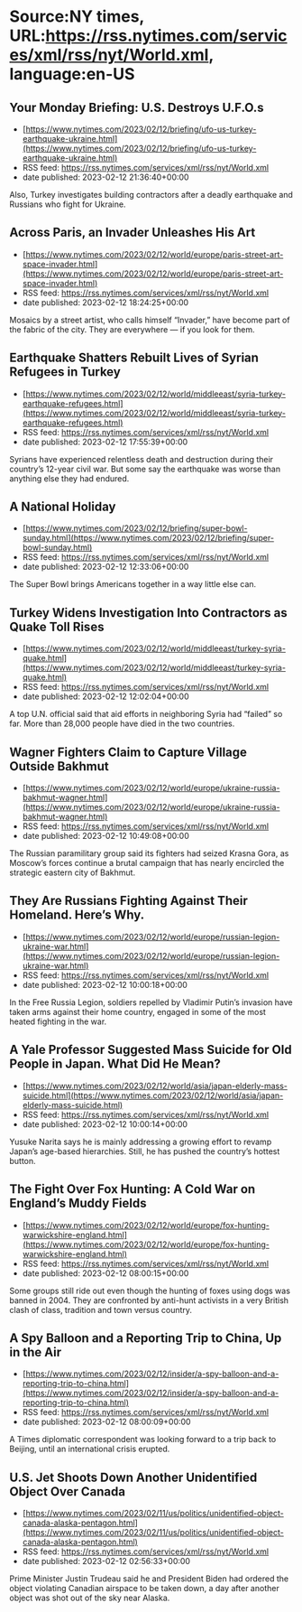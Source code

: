 # Source:NY times, URL:https://rss.nytimes.com/services/xml/rss/nyt/World.xml, language:en-US

## Your Monday Briefing: U.S. Destroys U.F.O.s
 - [https://www.nytimes.com/2023/02/12/briefing/ufo-us-turkey-earthquake-ukraine.html](https://www.nytimes.com/2023/02/12/briefing/ufo-us-turkey-earthquake-ukraine.html)
 - RSS feed: https://rss.nytimes.com/services/xml/rss/nyt/World.xml
 - date published: 2023-02-12 21:36:40+00:00

Also, Turkey investigates building contractors after a deadly earthquake and Russians who fight for Ukraine.

## Across Paris, an Invader Unleashes His Art
 - [https://www.nytimes.com/2023/02/12/world/europe/paris-street-art-space-invader.html](https://www.nytimes.com/2023/02/12/world/europe/paris-street-art-space-invader.html)
 - RSS feed: https://rss.nytimes.com/services/xml/rss/nyt/World.xml
 - date published: 2023-02-12 18:24:25+00:00

Mosaics by a street artist, who calls himself “Invader,” have become part of the fabric of the city. They are everywhere — if you look for them.

## Earthquake Shatters Rebuilt Lives of Syrian Refugees in Turkey
 - [https://www.nytimes.com/2023/02/12/world/middleeast/syria-turkey-earthquake-refugees.html](https://www.nytimes.com/2023/02/12/world/middleeast/syria-turkey-earthquake-refugees.html)
 - RSS feed: https://rss.nytimes.com/services/xml/rss/nyt/World.xml
 - date published: 2023-02-12 17:55:39+00:00

Syrians have experienced relentless death and destruction during their country’s 12-year civil war. But some say the earthquake was worse than anything else they had endured.

## A National Holiday
 - [https://www.nytimes.com/2023/02/12/briefing/super-bowl-sunday.html](https://www.nytimes.com/2023/02/12/briefing/super-bowl-sunday.html)
 - RSS feed: https://rss.nytimes.com/services/xml/rss/nyt/World.xml
 - date published: 2023-02-12 12:33:06+00:00

The Super Bowl brings Americans together in a way little else can.

## Turkey Widens Investigation Into Contractors as Quake Toll Rises
 - [https://www.nytimes.com/2023/02/12/world/middleeast/turkey-syria-quake.html](https://www.nytimes.com/2023/02/12/world/middleeast/turkey-syria-quake.html)
 - RSS feed: https://rss.nytimes.com/services/xml/rss/nyt/World.xml
 - date published: 2023-02-12 12:02:04+00:00

A top U.N. official said that aid efforts in neighboring Syria had “failed” so far. More than 28,000 people have died in the two countries.

## Wagner Fighters Claim to Capture Village Outside Bakhmut
 - [https://www.nytimes.com/2023/02/12/world/europe/ukraine-russia-bakhmut-wagner.html](https://www.nytimes.com/2023/02/12/world/europe/ukraine-russia-bakhmut-wagner.html)
 - RSS feed: https://rss.nytimes.com/services/xml/rss/nyt/World.xml
 - date published: 2023-02-12 10:49:08+00:00

The Russian paramilitary group said its fighters had seized Krasna Gora, as Moscow’s forces continue a brutal campaign that has nearly encircled the strategic eastern city of Bakhmut.

## They Are Russians Fighting Against Their Homeland. Here’s Why.
 - [https://www.nytimes.com/2023/02/12/world/europe/russian-legion-ukraine-war.html](https://www.nytimes.com/2023/02/12/world/europe/russian-legion-ukraine-war.html)
 - RSS feed: https://rss.nytimes.com/services/xml/rss/nyt/World.xml
 - date published: 2023-02-12 10:00:18+00:00

In the Free Russia Legion, soldiers repelled by Vladimir Putin’s invasion have taken arms against their home country, engaged in some of the most heated fighting in the war.

## A Yale Professor Suggested Mass Suicide for Old People in Japan. What Did He Mean?
 - [https://www.nytimes.com/2023/02/12/world/asia/japan-elderly-mass-suicide.html](https://www.nytimes.com/2023/02/12/world/asia/japan-elderly-mass-suicide.html)
 - RSS feed: https://rss.nytimes.com/services/xml/rss/nyt/World.xml
 - date published: 2023-02-12 10:00:14+00:00

Yusuke Narita says he is mainly addressing a growing effort to revamp Japan’s age-based hierarchies. Still, he has pushed the country’s hottest button.

## The Fight Over Fox Hunting: A Cold War on England’s Muddy Fields
 - [https://www.nytimes.com/2023/02/12/world/europe/fox-hunting-warwickshire-england.html](https://www.nytimes.com/2023/02/12/world/europe/fox-hunting-warwickshire-england.html)
 - RSS feed: https://rss.nytimes.com/services/xml/rss/nyt/World.xml
 - date published: 2023-02-12 08:00:15+00:00

Some groups still ride out even though the hunting of foxes using dogs was banned in 2004. They are confronted by anti-hunt activists in a very British clash of class, tradition and town versus country.

## A Spy Balloon and a Reporting Trip to China, Up in the Air
 - [https://www.nytimes.com/2023/02/12/insider/a-spy-balloon-and-a-reporting-trip-to-china.html](https://www.nytimes.com/2023/02/12/insider/a-spy-balloon-and-a-reporting-trip-to-china.html)
 - RSS feed: https://rss.nytimes.com/services/xml/rss/nyt/World.xml
 - date published: 2023-02-12 08:00:09+00:00

A Times diplomatic correspondent was looking forward to a trip back to Beijing, until an international crisis erupted.

## U.S. Jet Shoots Down Another Unidentified Object Over Canada
 - [https://www.nytimes.com/2023/02/11/us/politics/unidentified-object-canada-alaska-pentagon.html](https://www.nytimes.com/2023/02/11/us/politics/unidentified-object-canada-alaska-pentagon.html)
 - RSS feed: https://rss.nytimes.com/services/xml/rss/nyt/World.xml
 - date published: 2023-02-12 02:56:33+00:00

Prime Minister Justin Trudeau said he and President Biden had ordered the object violating Canadian airspace to be taken down, a day after another object was shot out of the sky near Alaska.

